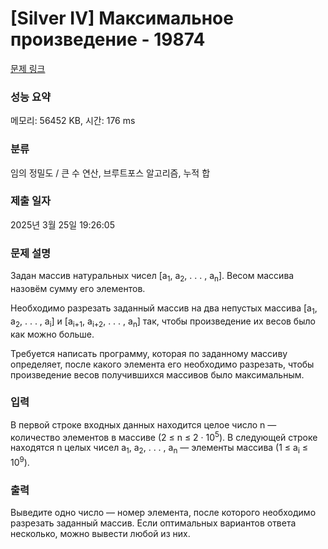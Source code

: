 # [Silver IV] Максимальное произведение - 19874 

[문제 링크](https://www.acmicpc.net/problem/19874) 

### 성능 요약

메모리: 56452 KB, 시간: 176 ms

### 분류

임의 정밀도 / 큰 수 연산, 브루트포스 알고리즘, 누적 합

### 제출 일자

2025년 3월 25일 19:26:05

### 문제 설명

<p>Задан массив натуральных чисел [a<sub>1</sub>, a<sub>2</sub>, . . . , a<sub>n</sub>]. Весом массива назовём сумму его элементов.</p>

<p>Необходимо разрезать заданный массив на два непустых массива [a<sub>1</sub>, a<sub>2</sub>, . . . , a<sub>i</sub>] и [a<sub>i+1</sub>, a<sub>i+2</sub>, . . . , a<sub>n</sub>] так, чтобы произведение их весов было как можно больше.</p>

<p>Требуется написать программу, которая по заданному массиву определяет, после какого элемента его необходимо разрезать, чтобы произведение весов получившихся массивов было максимальным.</p>

### 입력 

 <p>В первой строке входных данных находится целое число n — количество элементов в массиве (2 ≤ n ≤ 2 · 10<sup>5</sup>). В следующей строке находятся n целых чисел a<sub>1</sub>, a<sub>2</sub>, . . . , a<sub>n</sub> — элементы массива (1 ≤ a<sub>i</sub> ≤ 10<sup>9</sup>).</p>

### 출력 

 <p>Выведите одно число — номер элемента, после которого необходимо разрезать заданный массив. Если оптимальных вариантов ответа несколько, можно вывести любой из них.</p>

